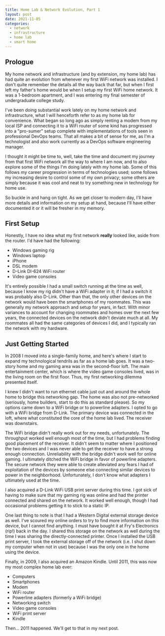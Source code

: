 ```yaml
---
title: Home Lab & Network Evolution, Part 1
layout: post
date: 2021-11-05
categories:
  - network
  - infrastructure
  - home lab
  - smart home
---
```


## Prologue

My home network and infrastructure (and by extension, my home lab) has had quite
an evolution from whenever my first WiFi network was installed. I don't quite
remember the details all the way back that far, but when I first left my
father's home would be when I setup my first WiFi home network. It was a
1-bedroom apartment, and I was entering my final semester of undergraduate
college study.

I've been doing substantial work lately on my home network and infrastructure,
what I will henceforth refer to as my home lab for convenience. What began so
long ago as simply renting a modem from my local ISP and connecting it to a WiFi
router of some kind has progressed into a "pro-sumer" setup complete with
implementations of tools seen in professional DevOps teams. That all makes a bit
of sense for me, as I'm a technologist and also work currently as a DevOps
software engineering manager.

I thought it might be time to, well, take the time and document my journey from
that first WiFi network all the way to where I am now, and to also explore some
of the things I'm doing lately with my home lab. Some of this follows my career
progression in terms of technologies used; some follows my increasing desire to
control some of my own privacy; some others are simply because it was cool and
neat to try something new in technology for home use.

So buckle in and hang on tight. As we get closer to modern day, I'll have more
details and information on my setup at hand, because I'll have either documented
it or it will be fresher in my memory.

## First Setup

Honestly, I have no idea what my first network **really** looked like, aside
from the router. I'd have had the following:

* Windows gaming rig
* Windows laptop
* iPhone
* DSL modem
* D-Link DI-624 WiFi router
* Video game consoles

It's entirely possible I had a small switch running at the time as well, because
I know my rig didn't have a WiFi adapter in it; if I had a switch it was
probably also D-Link. Other than that, the only other devices on the network
would have been the smartphones of my roommates. This was generally my network
approach and setup for years, in fact. With minor variances to account for
changing roommates and homes over the next few years, the connected devices on
the network didn't deviate much at all. My roommates all had the same categories
of devices I did, and I typically ran the network with my hardware.

## Just Getting Started

In 2008 I moved into a single-family home, and here's where I start to expand my
technological tendrils as far as a home lab goes. It was a two-story home and my
gaming area was in the second-floor loft. The main entertainment center, which
is where the video game consoles lived, was in the living room on the first
floor. Thus, my first networking dilemma presented itself.

I knew I didn't want to run ethernet cable just out and around the whole home to
bridge this networking gap. The home was also not pre-networked (seriously, home
builders, start to do this as standard please). So my options came down to a
WiFi bridge or to powerline adapters. I opted to go with a WiFi bridge from
D-Link. The primary device was connected in the loft, where what constituted the
core of the home lab lived. The receiver was downstairs.

The WiFi bridge didn't really work out for my needs, unfortunately. The
throughput worked well enough most of the time, but I had problems finding good
placement of the receiver. It didn't seem to matter where I positioned the two
devices and I was never able to get the receiver to have a strong enough
connection. Unreliability with the bridge didn't work well for online gaming. I
ultimately ditched the WiFi bridge in favor of powerline adapters. The secure
network they were able to create alleviated any fears I had of exploitation of
the devices by someone else connecting similar devices to power in the
neighborhood. Unfortunately, I don't know what adapters I ultimately used at the
time.

I also acquired a D-Link WiFi USB print server during this time. I got sick of
having to make sure that my gaming rig was online and had the printer connected
and shared on the network. It worked well enough, though I had occasional
problems getting it to stick to a static IP.

One last thing to note is that I had a Western Digital external storage device
as well. I've scoured my online orders to try to find more information on this
device, but I cannot find anything. I must have bought it at Fry's Electronics
(rip!) back in the day. I shared this storage on the network as well during the
time I was sharing the directly-connected printer. Once I installed the USB
print server, I took the external storage off of the network (i.e. I shut down
my computer when not in use) because I was the only one in the home using the
device.

Finally, in 2009, I also acquired an Amazon Kindle. Until 2011, this was now my
most complex home lab ever:

* Computers
* Smartphones
* Modem
* WiFi router
* Powerline adapters (formerly a WiFi bridge)
* Networking switch
* Video game consoles
* WiFi print server
* Kindle

Then... 2011 happened. We'll get to that in my next post.
